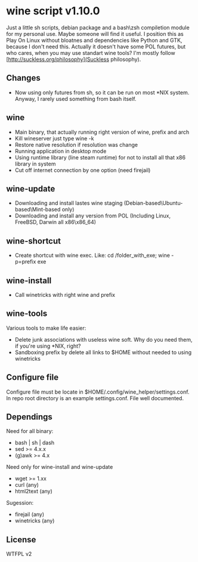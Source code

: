 # wine script v1.10.0

Just a little sh scripts, debian package and a bash\zsh compiletion module for my personal use. Maybe someone will find it useful.
I position this as Play On Linux without bloatnes and dependencies like Python and GTK, because I don't need this. Actually it doesn't have some POL futures, but who cares, when you may use standart wine tools? I'm mostly follow [http://suckless.org/philosophy](Suckless philosophy).

## Changes
- Now using only futures from sh, so it can be run on most *NIX system. Anyway, I rarely used something from bash itself.

## wine
- Main binary, that actually running right version of wine, prefix and arch
- Kill wineserver just type wine -k
- Restore native resolution if resolution was change
- Running application in desktop mode
- Using runtime library (line steam runtime) for not to install all that x86 library in system
- Cut off internet connection by one option (need firejail)

## wine-update
- Downloading and install lastes wine staging (Debian-based\Ubuntu-based\Mint-based only)
- Downloading and install any version from POL (Including Linux, FreeBSD, Darwin all x86\x86_64)

## wine-shortcut
- Create shortcut with wine exec. Like:
cd /folder_with_exe; wine -p=prefix exe

## wine-install
- Call winetricks with right wine and prefix

## wine-tools
Various tools to make life easier:
- Delete junk associations with useless wine soft. Why do you need them, if you're using *NIX, right?
- Sandboxing prefix by delete all links to $HOME without needed to using winetricks

## Configure file
Configure file must be locate in $HOME/.config/wine_helper/settings.conf. In repo root directory is an example settings.conf. File well documented.

## Dependings
Need for all binary:
- bash | sh | dash
- sed >= 4.x.x
- (g)awk >= 4.x

Need only for wine-install and wine-update
- wget >= 1.xx
- curl (any)
- html2text (any)

Sugession:
- firejail (any)
- winetricks (any)

## License
WTFPL v2
